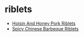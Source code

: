 # riblets

 * [Hoisin And Honey Pork Riblets](../index/h/hoisin-and-honey-pork-riblets-12141.json)
 * [Spicy Chinese Barbeque Riblets](../index/s/spicy-chinese-barbeque-riblets.json)
